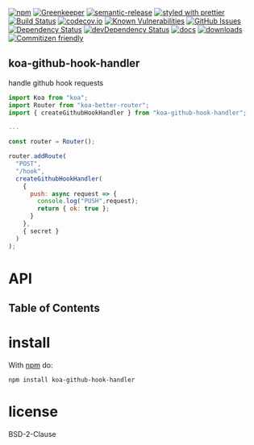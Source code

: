 [![npm](https://img.shields.io/npm/v/koa-github-hook-handler.svg)](https://www.npmjs.com/package/koa-github-hook-handler)
[![Greenkeeper](https://badges.greenkeeper.io/arlac77/koa-github-hook-handler.svg)](https://greenkeeper.io/)
[![semantic-release](https://img.shields.io/badge/%20%20%F0%9F%93%A6%F0%9F%9A%80-semantic--release-e10079.svg)](https://github.com/arlac77/koa-github-hook-handler)
[![styled with prettier](https://img.shields.io/badge/styled_with-prettier-ff69b4.svg)](https://github.com/prettier/prettier)
[![Build Status](https://secure.travis-ci.org/arlac77/koa-github-hook-handler.png)](http://travis-ci.org/arlac77/koa-github-hook-handler)
[![codecov.io](http://codecov.io/github/arlac77/koa-github-hook-handler/coverage.svg?branch=master)](http://codecov.io/github/arlac77/koa-github-hook-handler?branch=master)
[![Known Vulnerabilities](https://snyk.io/test/github/arlac77/koa-github-hook-handler/badge.svg)](https://snyk.io/test/github/arlac77/koa-github-hook-handler)
[![GitHub Issues](https://img.shields.io/github/issues/arlac77/koa-github-hook-handler.svg?style=flat-square)](https://github.com/arlac77/koa-github-hook-handler/issues)
[![Dependency Status](https://david-dm.org/arlac77/koa-github-hook-handler.svg)](https://david-dm.org/arlac77/koa-github-hook-handler)
[![devDependency Status](https://david-dm.org/arlac77/koa-github-hook-handler/dev-status.svg)](https://david-dm.org/arlac77/koa-github-hook-handler#info=devDependencies)
[![docs](http://inch-ci.org/github/arlac77/koa-github-hook-handler.svg?branch=master)](http://inch-ci.org/github/arlac77/koa-github-hook-handler)
[![downloads](http://img.shields.io/npm/dm/koa-github-hook-handler.svg?style=flat-square)](https://npmjs.org/package/koa-github-hook-handler)
[![Commitizen friendly](https://img.shields.io/badge/commitizen-friendly-brightgreen.svg)](http://commitizen.github.io/cz-cli/)

## koa-github-hook-handler

handle github hook requests

<!-- skip-example -->

```js
import Koa from "koa";
import Router from "koa-better-router";
import { createGithubHookHandler } from "koa-github-hook-handler";

...

const router = Router();

router.addRoute(
  "POST",
  "/hook",
  createGithubHookHandler(
    {
      push: async request => {
        console.log("PUSH",request);
        return { ok: true };
      }
    },
    { secret }
  )
);
```

# API

<!-- Generated by documentation.js. Update this documentation by updating the source code. -->

## Table of Contents

# install

With [npm](http://npmjs.org) do:

```shell
npm install koa-github-hook-handler
```

# license

BSD-2-Clause
